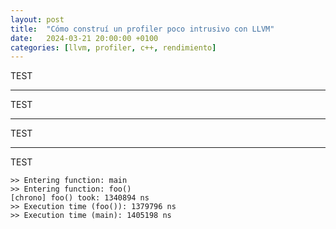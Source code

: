```yaml
---
layout: post
title:  "Cómo construí un profiler poco intrusivo con LLVM"
date:   2024-03-21 20:00:00 +0100
categories: [llvm, profiler, c++, rendimiento]
---
```


TEST

---

TEST

---

TEST

---

TEST

```text
>> Entering function: main
>> Entering function: foo()
[chrono] foo() took: 1340894 ns
>> Execution time (foo()): 1379796 ns
>> Execution time (main): 1405198 ns
